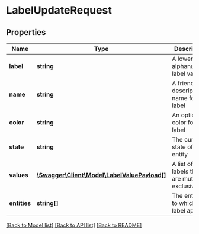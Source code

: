 # LabelUpdateRequest

## Properties
Name | Type | Description | Notes
------------ | ------------- | ------------- | -------------
**label** | **string** | A lowercase alphanumeric label value | [optional] 
**name** | **string** | A friendly descriptive name for label | [optional] 
**color** | **string** | An optional color for this label | [optional] 
**state** | **string** | The current state of this entity | [optional] 
**values** | [**\Swagger\Client\Model\LabelValuePayload[]**](LabelValuePayload.md) | A list of sub labels that are mutually exclusive | [optional] 
**entities** | **string[]** | The entities to which this label applies | [optional] 

[[Back to Model list]](../README.md#documentation-for-models) [[Back to API list]](../README.md#documentation-for-api-endpoints) [[Back to README]](../README.md)


